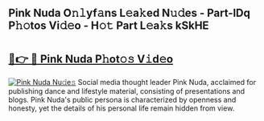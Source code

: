 ## Pink Nuda O𝚗𝚕yf𝚊ns L𝚎a𝚔ed N𝚞𝚍es - Part-lDq P𝚑𝚘tos Vi𝚍𝚎o - H𝚘𝚝 Part L𝚎a𝚔s kSkHE

# <h2><a href="http://kf8g94.oniu.top/?m=Pink+Nuda">🔗👉 🔴 Pink Nuda P𝚑ot𝚘𝚜 V𝚒d𝚎o</a></h2>

[![Pink Nuda Nu𝚍e𝚜](https://i.imgur.com/0qMVB7G.gif)](http://kf8g94.oniu.top/?m=Pink+Nuda)
Social media thought leader Pink Nuda, acclaimed for publishing dance and lifestyle material, consisting of presentations and blogs. Pink Nuda's public persona is characterized by openness and honesty, yet the details of his personal life remain hidden from view.  
